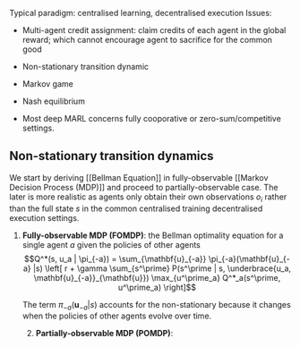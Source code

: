 Typical paradigm: centralised learning, decentralised execution
Issues:
- Multi-agent credit assignment: claim credits of each agent in the global reward; which cannot encourage agent to sacrifice for the common good
- Non-stationary transition dynamic
- Markov game
- Nash equilibrium

- Most deep MARL concerns fully cooporative or zero-sum/competitive settings.

## Non-stationary transition dynamics

We start by deriving [[Bellman Equation]] in fully-observable [[Markov Decision Process (MDP)]] and proceed to partially-observable case. The later is more realistic as agents only obtain their own observations $o_i$ rather than the full state $s$ in the common centralised training decentralised execution settings.

1. **Fully-observable MDP (FOMDP)**: the Bellman optimality equation for a single agent $a$ given the policies of other agents
	$$Q^*(s, u_a | \pi_{-a}) 
	= \sum_{\mathbf{u}_{-a}} \pi_{-a}(\mathbf{u}_{-a} |s) 
	\left[ r + \gamma \sum_{s^\prime} P(s^\prime | s, \underbrace{u_a, \mathbf{u}_{-a}}_{\mathbf{u}}) 
	\max_{u^\prime_a} Q^*_a(s^\prime, u^\prime_a) \right]$$

	The term $\pi_{-a}(\mathbf{u}_{-a}|s)$ accounts for the non-stationary because it changes when the policies of other agents evolve over time.
	
	2. **Partially-observable MDP (POMDP)**: